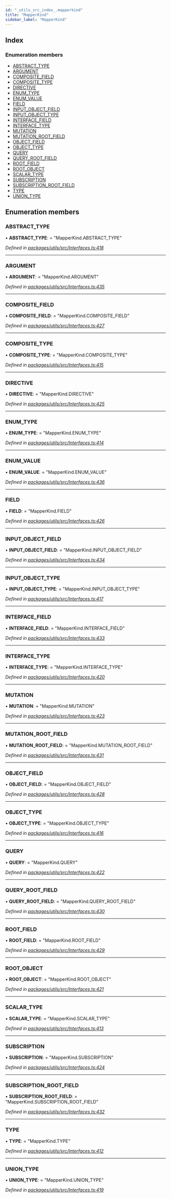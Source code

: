 ```yaml
---
id: "_utils_src_index_.mapperkind"
title: "MapperKind"
sidebar_label: "MapperKind"
---
```


## Index

### Enumeration members

* [ABSTRACT_TYPE](_utils_src_index_.mapperkind.md#abstract_type)
* [ARGUMENT](_utils_src_index_.mapperkind.md#argument)
* [COMPOSITE_FIELD](_utils_src_index_.mapperkind.md#composite_field)
* [COMPOSITE_TYPE](_utils_src_index_.mapperkind.md#composite_type)
* [DIRECTIVE](_utils_src_index_.mapperkind.md#directive)
* [ENUM_TYPE](_utils_src_index_.mapperkind.md#enum_type)
* [ENUM_VALUE](_utils_src_index_.mapperkind.md#enum_value)
* [FIELD](_utils_src_index_.mapperkind.md#field)
* [INPUT_OBJECT_FIELD](_utils_src_index_.mapperkind.md#input_object_field)
* [INPUT_OBJECT_TYPE](_utils_src_index_.mapperkind.md#input_object_type)
* [INTERFACE_FIELD](_utils_src_index_.mapperkind.md#interface_field)
* [INTERFACE_TYPE](_utils_src_index_.mapperkind.md#interface_type)
* [MUTATION](_utils_src_index_.mapperkind.md#mutation)
* [MUTATION_ROOT_FIELD](_utils_src_index_.mapperkind.md#mutation_root_field)
* [OBJECT_FIELD](_utils_src_index_.mapperkind.md#object_field)
* [OBJECT_TYPE](_utils_src_index_.mapperkind.md#object_type)
* [QUERY](_utils_src_index_.mapperkind.md#query)
* [QUERY_ROOT_FIELD](_utils_src_index_.mapperkind.md#query_root_field)
* [ROOT_FIELD](_utils_src_index_.mapperkind.md#root_field)
* [ROOT_OBJECT](_utils_src_index_.mapperkind.md#root_object)
* [SCALAR_TYPE](_utils_src_index_.mapperkind.md#scalar_type)
* [SUBSCRIPTION](_utils_src_index_.mapperkind.md#subscription)
* [SUBSCRIPTION_ROOT_FIELD](_utils_src_index_.mapperkind.md#subscription_root_field)
* [TYPE](_utils_src_index_.mapperkind.md#type)
* [UNION_TYPE](_utils_src_index_.mapperkind.md#union_type)

## Enumeration members

###  ABSTRACT_TYPE

• **ABSTRACT_TYPE**: = "MapperKind.ABSTRACT_TYPE"

*Defined in [packages/utils/src/Interfaces.ts:418](https://github.com/ardatan/graphql-tools/blob/master/packages/utils/src/Interfaces.ts#L418)*

___

###  ARGUMENT

• **ARGUMENT**: = "MapperKind.ARGUMENT"

*Defined in [packages/utils/src/Interfaces.ts:435](https://github.com/ardatan/graphql-tools/blob/master/packages/utils/src/Interfaces.ts#L435)*

___

###  COMPOSITE_FIELD

• **COMPOSITE_FIELD**: = "MapperKind.COMPOSITE_FIELD"

*Defined in [packages/utils/src/Interfaces.ts:427](https://github.com/ardatan/graphql-tools/blob/master/packages/utils/src/Interfaces.ts#L427)*

___

###  COMPOSITE_TYPE

• **COMPOSITE_TYPE**: = "MapperKind.COMPOSITE_TYPE"

*Defined in [packages/utils/src/Interfaces.ts:415](https://github.com/ardatan/graphql-tools/blob/master/packages/utils/src/Interfaces.ts#L415)*

___

###  DIRECTIVE

• **DIRECTIVE**: = "MapperKind.DIRECTIVE"

*Defined in [packages/utils/src/Interfaces.ts:425](https://github.com/ardatan/graphql-tools/blob/master/packages/utils/src/Interfaces.ts#L425)*

___

###  ENUM_TYPE

• **ENUM_TYPE**: = "MapperKind.ENUM_TYPE"

*Defined in [packages/utils/src/Interfaces.ts:414](https://github.com/ardatan/graphql-tools/blob/master/packages/utils/src/Interfaces.ts#L414)*

___

###  ENUM_VALUE

• **ENUM_VALUE**: = "MapperKind.ENUM_VALUE"

*Defined in [packages/utils/src/Interfaces.ts:436](https://github.com/ardatan/graphql-tools/blob/master/packages/utils/src/Interfaces.ts#L436)*

___

###  FIELD

• **FIELD**: = "MapperKind.FIELD"

*Defined in [packages/utils/src/Interfaces.ts:426](https://github.com/ardatan/graphql-tools/blob/master/packages/utils/src/Interfaces.ts#L426)*

___

###  INPUT_OBJECT_FIELD

• **INPUT_OBJECT_FIELD**: = "MapperKind.INPUT_OBJECT_FIELD"

*Defined in [packages/utils/src/Interfaces.ts:434](https://github.com/ardatan/graphql-tools/blob/master/packages/utils/src/Interfaces.ts#L434)*

___

###  INPUT_OBJECT_TYPE

• **INPUT_OBJECT_TYPE**: = "MapperKind.INPUT_OBJECT_TYPE"

*Defined in [packages/utils/src/Interfaces.ts:417](https://github.com/ardatan/graphql-tools/blob/master/packages/utils/src/Interfaces.ts#L417)*

___

###  INTERFACE_FIELD

• **INTERFACE_FIELD**: = "MapperKind.INTERFACE_FIELD"

*Defined in [packages/utils/src/Interfaces.ts:433](https://github.com/ardatan/graphql-tools/blob/master/packages/utils/src/Interfaces.ts#L433)*

___

###  INTERFACE_TYPE

• **INTERFACE_TYPE**: = "MapperKind.INTERFACE_TYPE"

*Defined in [packages/utils/src/Interfaces.ts:420](https://github.com/ardatan/graphql-tools/blob/master/packages/utils/src/Interfaces.ts#L420)*

___

###  MUTATION

• **MUTATION**: = "MapperKind.MUTATION"

*Defined in [packages/utils/src/Interfaces.ts:423](https://github.com/ardatan/graphql-tools/blob/master/packages/utils/src/Interfaces.ts#L423)*

___

###  MUTATION_ROOT_FIELD

• **MUTATION_ROOT_FIELD**: = "MapperKind.MUTATION_ROOT_FIELD"

*Defined in [packages/utils/src/Interfaces.ts:431](https://github.com/ardatan/graphql-tools/blob/master/packages/utils/src/Interfaces.ts#L431)*

___

###  OBJECT_FIELD

• **OBJECT_FIELD**: = "MapperKind.OBJECT_FIELD"

*Defined in [packages/utils/src/Interfaces.ts:428](https://github.com/ardatan/graphql-tools/blob/master/packages/utils/src/Interfaces.ts#L428)*

___

###  OBJECT_TYPE

• **OBJECT_TYPE**: = "MapperKind.OBJECT_TYPE"

*Defined in [packages/utils/src/Interfaces.ts:416](https://github.com/ardatan/graphql-tools/blob/master/packages/utils/src/Interfaces.ts#L416)*

___

###  QUERY

• **QUERY**: = "MapperKind.QUERY"

*Defined in [packages/utils/src/Interfaces.ts:422](https://github.com/ardatan/graphql-tools/blob/master/packages/utils/src/Interfaces.ts#L422)*

___

###  QUERY_ROOT_FIELD

• **QUERY_ROOT_FIELD**: = "MapperKind.QUERY_ROOT_FIELD"

*Defined in [packages/utils/src/Interfaces.ts:430](https://github.com/ardatan/graphql-tools/blob/master/packages/utils/src/Interfaces.ts#L430)*

___

###  ROOT_FIELD

• **ROOT_FIELD**: = "MapperKind.ROOT_FIELD"

*Defined in [packages/utils/src/Interfaces.ts:429](https://github.com/ardatan/graphql-tools/blob/master/packages/utils/src/Interfaces.ts#L429)*

___

###  ROOT_OBJECT

• **ROOT_OBJECT**: = "MapperKind.ROOT_OBJECT"

*Defined in [packages/utils/src/Interfaces.ts:421](https://github.com/ardatan/graphql-tools/blob/master/packages/utils/src/Interfaces.ts#L421)*

___

###  SCALAR_TYPE

• **SCALAR_TYPE**: = "MapperKind.SCALAR_TYPE"

*Defined in [packages/utils/src/Interfaces.ts:413](https://github.com/ardatan/graphql-tools/blob/master/packages/utils/src/Interfaces.ts#L413)*

___

###  SUBSCRIPTION

• **SUBSCRIPTION**: = "MapperKind.SUBSCRIPTION"

*Defined in [packages/utils/src/Interfaces.ts:424](https://github.com/ardatan/graphql-tools/blob/master/packages/utils/src/Interfaces.ts#L424)*

___

###  SUBSCRIPTION_ROOT_FIELD

• **SUBSCRIPTION_ROOT_FIELD**: = "MapperKind.SUBSCRIPTION_ROOT_FIELD"

*Defined in [packages/utils/src/Interfaces.ts:432](https://github.com/ardatan/graphql-tools/blob/master/packages/utils/src/Interfaces.ts#L432)*

___

###  TYPE

• **TYPE**: = "MapperKind.TYPE"

*Defined in [packages/utils/src/Interfaces.ts:412](https://github.com/ardatan/graphql-tools/blob/master/packages/utils/src/Interfaces.ts#L412)*

___

###  UNION_TYPE

• **UNION_TYPE**: = "MapperKind.UNION_TYPE"

*Defined in [packages/utils/src/Interfaces.ts:419](https://github.com/ardatan/graphql-tools/blob/master/packages/utils/src/Interfaces.ts#L419)*
